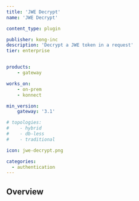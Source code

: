 ```yaml
---
title: 'JWE Decrypt'
name: 'JWE Decrypt'

content_type: plugin

publisher: kong-inc
description: 'Decrypt a JWE token in a request'
tier: enterprise


products:
    - gateway

works_on:
    - on-prem
    - konnect

min_version:
    gateway: '3.1'

# topologies:
#    - hybrid
#    - db-less
#    - traditional

icon: jwe-decrypt.png

categories:
  - authentication
---
```


## Overview
